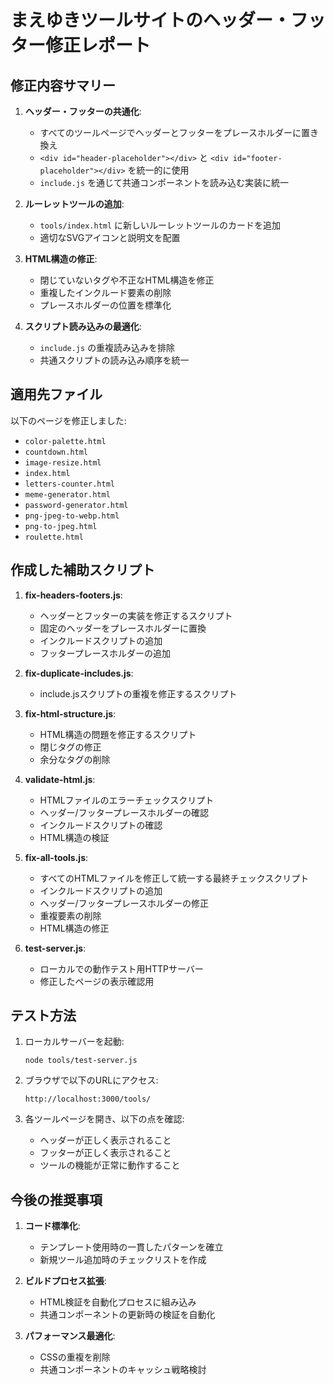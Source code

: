 # まえゆきツールサイトのヘッダー・フッター修正レポート

## 修正内容サマリー

1. **ヘッダー・フッターの共通化**:
   - すべてのツールページでヘッダーとフッターをプレースホルダーに置き換え
   - `<div id="header-placeholder"></div>` と `<div id="footer-placeholder"></div>` を統一的に使用
   - `include.js` を通じて共通コンポーネントを読み込む実装に統一

2. **ルーレットツールの追加**:
   - `tools/index.html` に新しいルーレットツールのカードを追加
   - 適切なSVGアイコンと説明文を配置

3. **HTML構造の修正**:
   - 閉じていないタグや不正なHTML構造を修正
   - 重複したインクルード要素の削除
   - プレースホルダーの位置を標準化

4. **スクリプト読み込みの最適化**:
   - `include.js` の重複読み込みを排除
   - 共通スクリプトの読み込み順序を統一

## 適用先ファイル

以下のページを修正しました:

- `color-palette.html`
- `countdown.html`
- `image-resize.html`
- `index.html`
- `letters-counter.html`
- `meme-generator.html`
- `password-generator.html`
- `png-jpeg-to-webp.html`
- `png-to-jpeg.html`
- `roulette.html`

## 作成した補助スクリプト

1. **fix-headers-footers.js**:
   - ヘッダーとフッターの実装を修正するスクリプト
   - 固定のヘッダーをプレースホルダーに置換
   - インクルードスクリプトの追加
   - フッタープレースホルダーの追加

2. **fix-duplicate-includes.js**:
   - include.jsスクリプトの重複を修正するスクリプト

3. **fix-html-structure.js**:
   - HTML構造の問題を修正するスクリプト
   - 閉じタグの修正
   - 余分なタグの削除

4. **validate-html.js**:
   - HTMLファイルのエラーチェックスクリプト
   - ヘッダー/フッタープレースホルダーの確認
   - インクルードスクリプトの確認
   - HTML構造の検証

5. **fix-all-tools.js**:
   - すべてのHTMLファイルを修正して統一する最終チェックスクリプト
   - インクルードスクリプトの追加
   - ヘッダー/フッタープレースホルダーの修正
   - 重複要素の削除
   - HTML構造の修正

6. **test-server.js**:
   - ローカルでの動作テスト用HTTPサーバー
   - 修正したページの表示確認用

## テスト方法

1. ローカルサーバーを起動:
   ```
   node tools/test-server.js
   ```

2. ブラウザで以下のURLにアクセス:
   ```
   http://localhost:3000/tools/
   ```

3. 各ツールページを開き、以下の点を確認:
   - ヘッダーが正しく表示されること
   - フッターが正しく表示されること
   - ツールの機能が正常に動作すること

## 今後の推奨事項

1. **コード標準化**:
   - テンプレート使用時の一貫したパターンを確立
   - 新規ツール追加時のチェックリストを作成

2. **ビルドプロセス拡張**:
   - HTML検証を自動化プロセスに組み込み
   - 共通コンポーネントの更新時の検証を自動化

3. **パフォーマンス最適化**:
   - CSSの重複を削除
   - 共通コンポーネントのキャッシュ戦略検討
